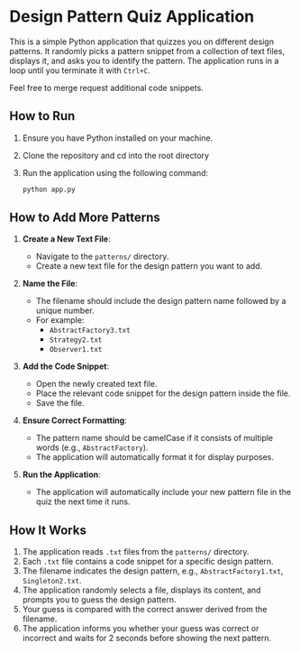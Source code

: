 # Design Pattern Quiz Application

This is a simple Python application that quizzes you on different design patterns. 
It randomly picks a pattern snippet from a collection of text files, displays it, and asks you to identify the pattern.
The application runs in a loop until you terminate it with `Ctrl+C`.

Feel free to merge request additional code snippets.


## How to Run

1. Ensure you have Python installed on your machine.
2. Clone the repository and cd into the root directory
3. Run the application using the following command:

   ```sh
   python app.py
   ```

## How to Add More Patterns

1. **Create a New Text File**:
   - Navigate to the `patterns/` directory.
   - Create a new text file for the design pattern you want to add.

2. **Name the File**:
   - The filename should include the design pattern name followed by a unique number. 
   - For example:
     - `AbstractFactory3.txt`
     - `Strategy2.txt`
     - `Observer1.txt`

3. **Add the Code Snippet**:
   - Open the newly created text file.
   - Place the relevant code snippet for the design pattern inside the file.
   - Save the file.

4. **Ensure Correct Formatting**:
   - The pattern name should be camelCase if it consists of multiple words (e.g., `AbstractFactory`).
   - The application will automatically format it for display purposes.

5. **Run the Application**:
   - The application will automatically include your new pattern file in the quiz the next time it runs.

## How It Works

1. The application reads `.txt` files from the `patterns/` directory.
2. Each `.txt` file contains a code snippet for a specific design pattern.
3. The filename indicates the design pattern, e.g., `AbstractFactory1.txt`, `Singleton2.txt`.
4. The application randomly selects a file, displays its content, and prompts you to guess the design pattern.
5. Your guess is compared with the correct answer derived from the filename.
6. The application informs you whether your guess was correct or incorrect and waits for 2 seconds before showing the next pattern.
